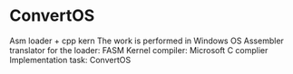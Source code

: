 # ConvertOS
Asm loader + cpp kern
The work is performed in Windows OS
Assembler translator for the loader: FASM
Kernel compiler: Microsoft C complier
Implementation task: ConvertOS
